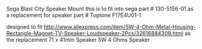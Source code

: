 Sega Blast City Speaker Mount
this is to fit into sega part # 130-5156-01
as a replacement for speaker part # Toptone F17E4U01-1

designed to fit http://www.aliexpress.com/item/5W-4-Ohm-Metal-Housing-Rectangle-Magnet-TV-Speaker-Loudspeaker-2Pcs/32616884309.html as the replacement
71 x 41mm Speaker 5W 4 Ohms Speaker
 
 
 
 
